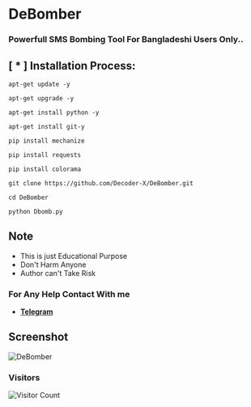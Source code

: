 # DeBomber

### Powerfull SMS Bombing Tool For Bangladeshi Users Only..

## [ * ] Installation Process:

```
apt-get update -y
```
```
apt-get upgrade -y
```
```
apt-get install python -y
```
```
apt-get install git-y
```
```
pip install mechanize
```
```
pip install requests
```
```
pip install colorama
```
```
git clone https://github.com/Decoder-X/DeBomber.git
```
```
cd DeBomber
```
```
python Dbomb.py
```


## Note
- This is just Educational Purpose
- Don't Harm Anyone
- Author can't Take Risk
### For Any Help Contact With me
- [**Telegram**](https://t.me/Decoder_X)

## Screenshot

<img alt="DeBomber" src="https://j.top4top.io/p_2241mk3kg1.jpg">


### Visitors

![Visitor Count](https://profile-counter.glitch.me/Decoder-X/count.svg)
